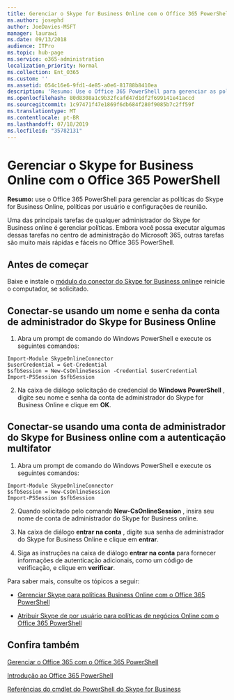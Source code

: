 ```yaml
---
title: Gerenciar o Skype for Business Online com o Office 365 PowerShell
ms.author: josephd
author: JoeDavies-MSFT
manager: laurawi
ms.date: 09/13/2018
audience: ITPro
ms.topic: hub-page
ms.service: o365-administration
localization_priority: Normal
ms.collection: Ent_O365
ms.custom: ''
ms.assetid: 054c16e6-9fd1-4e85-a0e6-81788b8410ea
description: 'Resumo: Use o Office 365 PowerShell para gerenciar as políticas do Skype for Business online, políticas por usuário e configurações da reunião.'
ms.openlocfilehash: 80d8308a1c9b32fcafd47d1df2f699141e41accd
ms.sourcegitcommit: 1c97471f47e1869f6db684f280f9085b7c2ff59f
ms.translationtype: MT
ms.contentlocale: pt-BR
ms.lasthandoff: 07/18/2019
ms.locfileid: "35782131"
---
```

# <a name="manage-skype-for-business-online-with-office-365-powershell"></a>Gerenciar o Skype for Business Online com o Office 365 PowerShell

 **Resumo:** use o Office 365 PowerShell para gerenciar as políticas do Skype for Business Online, políticas por usuário e configurações de reunião.
  
Uma das principais tarefas de qualquer administrador do Skype for Business online é gerenciar políticas. Embora você possa executar algumas dessas tarefas no centro de administração do Microsoft 365, outras tarefas são muito mais rápidas e fáceis no Office 365 PowerShell. 

## <a name="before-you-start"></a>Antes de começar

Baixe e instale o [módulo do conector do Skype for Business online](https://www.microsoft.com/en-us/download/details.aspx?id=39366)e reinicie o computador, se solicitado.


## <a name="connect-using-a-skype-for-business-online-administrator-account-name-and-password"></a>Conectar-se usando um nome e senha da conta de administrador do Skype for Business Online

1. Abra um prompt de comando do Windows PowerShell e execute os seguintes comandos: 
    
  ```
  Import-Module SkypeOnlineConnector
  $userCredential = Get-Credential
  $sfbSession = New-CsOnlineSession -Credential $userCredential
  Import-PSSession $sfbSession
  ```

2. Na caixa de diálogo solicitação de credencial do **Windows PowerShell** , digite seu nome e senha da conta de administrador do Skype for Business Online e clique em **OK**.


## <a name="connect-using-a-skype-for-business-online-administrator-account-with-multifactor-authentication"></a>Conectar-se usando uma conta de administrador do Skype for Business online com a autenticação multifator

1. Abra um prompt de comando do Windows PowerShell e execute os seguintes comandos:

  ```
  Import-Module SkypeOnlineConnector
  $sfbSession = New-CsOnlineSession
  Import-PSSession $sfbSession
  ```

2. Quando solicitado pelo comando **New-CsOnlineSession** , insira seu nome de conta de administrador do Skype for Business online.

3. Na caixa de diálogo **entrar na conta** , digite sua senha de administrador do Skype for Business Online e clique em **entrar**.

4. Siga as instruções na caixa de diálogo **entrar na conta** para fornecer informações de autenticação adicionais, como um código de verificação, e clique em **verificar**.

Para saber mais, consulte os tópicos a seguir:
  
- [Gerenciar Skype para políticas Business Online com o Office 365 PowerShell](manage-skype-for-business-online-policies-with-office-365-powershell.md)
    
- [Atribuir Skype de por usuário para políticas de negócios Online com o Office 365 PowerShell](assign-per-user-skype-for-business-online-policies-with-office-365-powershell.md)
    
## <a name="see-also"></a>Confira também

[Gerenciar o Office 365 com o Office 365 PowerShell](manage-office-365-with-office-365-powershell.md)
  
[Introdução ao Office 365 PowerShell](getting-started-with-office-365-powershell.md)

[Referências do cmdlet do PowerShell do Skype for Business](https://docs.microsoft.com/powershell/module/skype/?view=skype-ps)

